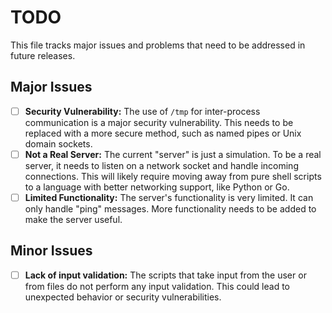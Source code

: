 # TODO

This file tracks major issues and problems that need to be addressed in future releases.

## Major Issues

- [ ] **Security Vulnerability:** The use of `/tmp` for inter-process communication is a major security vulnerability. This needs to be replaced with a more secure method, such as named pipes or Unix domain sockets.
- [ ] **Not a Real Server:** The current "server" is just a simulation. To be a real server, it needs to listen on a network socket and handle incoming connections. This will likely require moving away from pure shell scripts to a language with better networking support, like Python or Go.
- [ ] **Limited Functionality:** The server's functionality is very limited. It can only handle "ping" messages. More functionality needs to be added to make the server useful.

## Minor Issues

- [ ] **Lack of input validation:** The scripts that take input from the user or from files do not perform any input validation. This could lead to unexpected behavior or security vulnerabilities.
